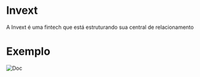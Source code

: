# Invext
A Invext é uma fintech que está estruturando sua central de relacionamento




# Exemplo
![Doc](https://uploaddeimagens.com.br/images/004/641/397/original/ivexnt.png?1697741719)
